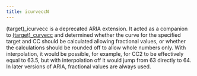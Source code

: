 ```yaml
---
title: icurveccN
---
```

(target)_icurvecc is a deprecated ARIA extension. It acted as a companion to
[(target)_curvecc](curveccN.md) and determined whether the curve for the specified
target and CC should be calculated allowing fractional values,
or whether the calculations should be rounded off to allow whole numbers only.
With interpolation, it would be possible, for example, for CC2 to be effectively
equal to 63.5, but with interpolation off it would jump from 63 directly to 64.
In later versions of ARIA, fractional values are always used.
